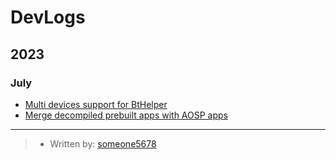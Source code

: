 # DevLogs

## 2023
### July
* [Multi devices support for BtHelper](docs/2023-07-04.html)
* [Merge decompiled prebuilt apps with AOSP apps](docs/2023-07-07.html)

___
> - Written by: [someone5678](https://github.com/someone5678)

